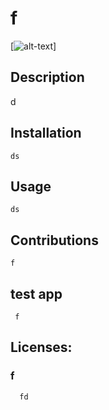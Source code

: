 
# f
[![alt-text](https://img.shields.io/badgefd-egr-lightgrey)]
 ## Description 
   d

 ## Installation 
    ds

## Usage 
    ds

## Contributions 
    f
    
## test app 
     f
## Licenses:

### f 
     
      fd
